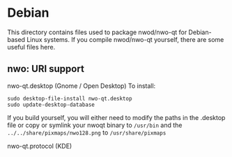 
Debian
====================
This directory contains files used to package nwod/nwo-qt
for Debian-based Linux systems. If you compile nwod/nwo-qt yourself, there are some useful files here.

## nwo: URI support ##


nwo-qt.desktop  (Gnome / Open Desktop)
To install:

	sudo desktop-file-install nwo-qt.desktop
	sudo update-desktop-database

If you build yourself, you will either need to modify the paths in
the .desktop file or copy or symlink your nwoqt binary to `/usr/bin`
and the `../../share/pixmaps/nwo128.png` to `/usr/share/pixmaps`

nwo-qt.protocol (KDE)
